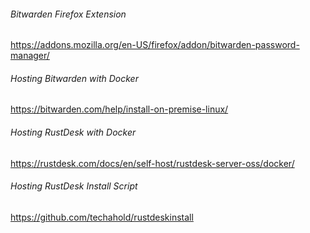 ###### Bitwarden Firefox Extension
https://addons.mozilla.org/en-US/firefox/addon/bitwarden-password-manager/
###### Hosting Bitwarden with Docker
https://bitwarden.com/help/install-on-premise-linux/
###### Hosting RustDesk with Docker
https://rustdesk.com/docs/en/self-host/rustdesk-server-oss/docker/
###### Hosting RustDesk Install Script
https://github.com/techahold/rustdeskinstall
